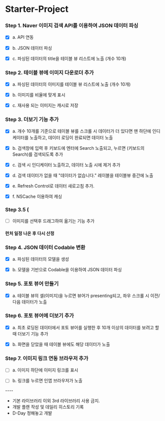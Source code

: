 # **Starter**-Project



### Step 1. Naver 이미지 검색 API를 이용하여 JSON 데이터 파싱

- [x] a. API 연동

- [x] b. JSON 데이터 파싱

- [x] c. 파싱된 데이터의 title을 테이블 뷰 리스트에 노출 (개수 10개)



### Step 2. 테이블 뷰에 이미지 다운로더 추가

- [x] a. 파싱된 데이터의 이미지를 테이블 뷰 리스트에 노출 (개수 10개)

- [x] b. 이미지를 비율에 맞게 표시

- [x] c. 재사용 되는 이미지는 캐시로 저장



### Step 3. 더보기 기능 추가

- [x] a. 개수 10개를 기준으로 테이블 뷰를 스크롤 시 데이터가 더 있다면 맨 하단에 인디케이터를 노출하고, 데이터 로딩이 완료되면 데이터 노출
- [x] b. 검색창에 입력 후 키보드에 엔터에 Search 노출되고, 누르면 (키보드의 Search)를 검색되도록 추가
- [x] c. 검색 시 인디케이터 노출하고, 데이터 노출 시에 제거 추가

- [x] d. 검색 데이터가 없을 때 "데이터가 없습니다." 레이블을 테이블뷰 중간에 노출
- [x] e. Refresh Control로 데이터 새로고침 추가.
- [x] f. NSCache 이용하여 캐싱



### Step 3.5 (

* [ ] 이미지를 선택후 드래그하여 옮기는 기능 추가



#### 런처 일정 나온 후 다시 산정

### Step 4. JSON 데이터 Codable 변환

- [x] a. 파싱된 데이터의 모델을 생성

- [x] b. 모델을 기반으로 Codable을 이용하여 JSON 데이터 파싱



### Step 5. 포토 뷰어 만들기

- [x] a. 테이블 뷰의 셀(이미지)을 누르면 뷰어가 presenting되고, 좌우 스크롤 시 이전/다음 데이터가 노출



### Step 6. 포토 뷰어에 더보기 추가

- [x] a. 최초 로딩된 데이터에서 포토 뷰어를 실행한 후 10개 이상의 데이터를 보려고 할 때 더보기 기능 추가
- [x] b. 화면을 닫았을 때 테이블 뷰에도 해당 데이터가 노출



### Step 7. 이미지 링크 연동 브라우저 추가

- [ ] a. 이미지 하단에 이미지 링크를 표시

- [ ] b. 링크를 누르면 인앱 브라우저가 노출

\----



* 기본 라이브러리 이외 3rd 라이브러리 사용 금지. 
* 개발 플랜 작성 및 데일리 히스토리 기록 
* D-Day 정해놓고 개발 
